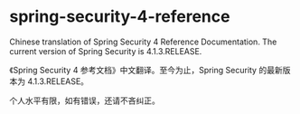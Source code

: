 # spring-security-4-reference
Chinese translation of Spring Security 4 Reference Documentation. The current version of Spring Security is 4.1.3.RELEASE.

《Spring Security 4 参考文档》中文翻译。至今为止，Spring Security 的最新版本为 4.1.3.RELEASE。

个人水平有限，如有错误，还请不吝纠正。
